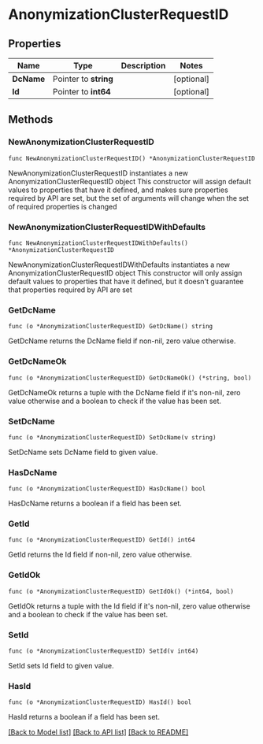 # AnonymizationClusterRequestID

## Properties

Name | Type | Description | Notes
------------ | ------------- | ------------- | -------------
**DcName** | Pointer to **string** |  | [optional] 
**Id** | Pointer to **int64** |  | [optional] 

## Methods

### NewAnonymizationClusterRequestID

`func NewAnonymizationClusterRequestID() *AnonymizationClusterRequestID`

NewAnonymizationClusterRequestID instantiates a new AnonymizationClusterRequestID object
This constructor will assign default values to properties that have it defined,
and makes sure properties required by API are set, but the set of arguments
will change when the set of required properties is changed

### NewAnonymizationClusterRequestIDWithDefaults

`func NewAnonymizationClusterRequestIDWithDefaults() *AnonymizationClusterRequestID`

NewAnonymizationClusterRequestIDWithDefaults instantiates a new AnonymizationClusterRequestID object
This constructor will only assign default values to properties that have it defined,
but it doesn't guarantee that properties required by API are set

### GetDcName

`func (o *AnonymizationClusterRequestID) GetDcName() string`

GetDcName returns the DcName field if non-nil, zero value otherwise.

### GetDcNameOk

`func (o *AnonymizationClusterRequestID) GetDcNameOk() (*string, bool)`

GetDcNameOk returns a tuple with the DcName field if it's non-nil, zero value otherwise
and a boolean to check if the value has been set.

### SetDcName

`func (o *AnonymizationClusterRequestID) SetDcName(v string)`

SetDcName sets DcName field to given value.

### HasDcName

`func (o *AnonymizationClusterRequestID) HasDcName() bool`

HasDcName returns a boolean if a field has been set.

### GetId

`func (o *AnonymizationClusterRequestID) GetId() int64`

GetId returns the Id field if non-nil, zero value otherwise.

### GetIdOk

`func (o *AnonymizationClusterRequestID) GetIdOk() (*int64, bool)`

GetIdOk returns a tuple with the Id field if it's non-nil, zero value otherwise
and a boolean to check if the value has been set.

### SetId

`func (o *AnonymizationClusterRequestID) SetId(v int64)`

SetId sets Id field to given value.

### HasId

`func (o *AnonymizationClusterRequestID) HasId() bool`

HasId returns a boolean if a field has been set.


[[Back to Model list]](../README.md#documentation-for-models) [[Back to API list]](../README.md#documentation-for-api-endpoints) [[Back to README]](../README.md)


